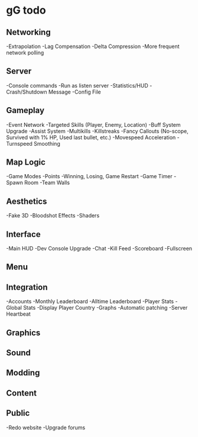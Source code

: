 gG todo
=======

Networking
----------
-Extrapolation
-Lag Compensation
-Delta Compression
-More frequent network polling

Server
------
-Console commands
-Run as listen server
-Statistics/HUD
-Crash/Shutdown Message
-Config File

Gameplay
--------
-Event Network
-Targeted Skills (Player, Enemy, Location)
-Buff System Upgrade
-Assist System
-Multikills
-Killstreaks
-Fancy Callouts (No-scope, Survived with 1% HP, Used last bullet, etc.)
-Movespeed Acceleration
-Turnspeed Smoothing

Map Logic
---------
-Game Modes
-Points
-Winning, Losing, Game Restart
-Game Timer
-Spawn Room
-Team Walls

Aesthetics
----------
-Fake 3D
-Bloodshot Effects
-Shaders

Interface
---------
-Main HUD
-Dev Console Upgrade
-Chat
-Kill Feed
-Scoreboard
-Fullscreen

Menu
----

Integration
-----------
-Accounts
-Monthly Leaderboard
-Alltime Leaderboard
-Player Stats
-Global Stats
-Display Player Country
-Graphs
-Automatic patching
-Server Heartbeat

Graphics
--------

Sound
-----

Modding
-------

Content
-------

Public
------
-Redo website
-Upgrade forums